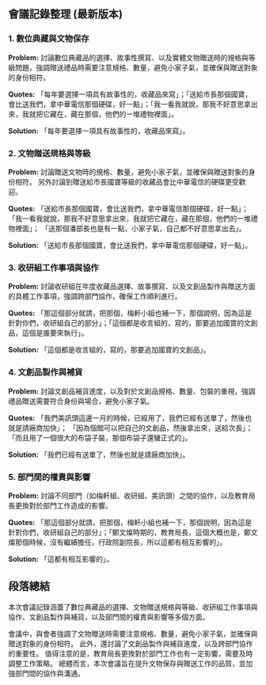 ## 會議記錄整理 (最新版本)

### 1. 數位典藏與文物保存

**Problem:** 討論數位典藏品的選擇、故事性撰寫、以及實體文物贈送時的規格與等級問題，強調贈送禮品時需要注意規格、數量，避免小家子氣，並確保與贈送對象的身份相符。

**Quotes:** 「每年要選擇一項具有故事性的，收藏品來寫」；「送給市長那個國寶，會比送我們，拿中華電信那個硬碟，好一點」；「我一看我就說，那我不好意思拿出來，我就把它藏在，藏在那個，他們的一堆禮物裡面」。

**Solution:** 「每年要選擇一項具有故事性的，收藏品來寫」。

### 2. 文物贈送規格與等級

**Problem:** 討論贈送文物時的規格、數量，避免小家子氣，並確保與贈送對象的身份相符。 另外討論到贈送給市長國寶等級的收藏品會比中華電信的硬碟更受歡迎。

**Quotes:** 「送給市長那個國寶，會比送我們，拿中華電信那個硬碟，好一點」；「我一看我就說，那我不好意思拿出來，我就把它藏在，藏在那個，他們的一堆禮物裡面」； 「送那個潘部長也是有一點，小家子氣，自己都不好意思拿出去」。

**Solution:** 「送給市長那個國寶，會比送我們，拿中華電信那個硬碟，好一點」。

### 3. 收研組工作事項與協作

**Problem:** 討論收研組在年度收藏品選擇、故事撰寫、以及文創品製作與贈送方面的具體工作事項，強調跨部門協作，確保工作順利進行。

**Quotes:** 「那這個部分就請，把那個，梅軒小組也補一下，那個說明，因為這是針對你們，收研組自己的部分」；「這個都是收言組的，寫的，那要追加國寶的文創品，這個是誰要來執行」。

**Solution:** 「這個都是收言組的，寫的，那要追加國寶的文創品」。

### 4. 文創品製作與補貨

**Problem:** 討論文創品補貨進度，以及對於文創品規格、數量、包裝的重視，強調禮品贈送需要符合身份與場合，避免小家子氣。

**Quotes:** 「我們美訊頭這邊一月的時候，已經用了，我們已經有送單了，然後也就是請廠商加快」； 「因為個館可以把自己的文創品，然後拿出來，送給次長」；「而且用了一個很大的布袋子裝，那個布袋子還蠻正式的」。

**Solution:** 「我們已經有送單了，然後也就是請廠商加快」。

### 5. 部門間的權責與影響

**Problem:** 討論不同部門（如梅軒組、收研組、美訊頭）之間的協作，以及教育局長更換對於部門工作造成的影響。

**Quotes:** 「那這個部分就請，把那個，梅軒小組也補一下，那個說明，因為這是針對你們，收研組自己的部分」；「鄭文燦時期的，教育局長，這個大概也是，鄭文燦那個時候，沒有繼續擔任，行政院副院長，所以這都有相互影響的」。

**Solution:** 「這都有相互影響的」。

## 段落總結

本次會議記錄涵蓋了數位典藏品的選擇、文物贈送規格與等級、收研組工作事項與協作、文創品製作與補貨，以及部門間的權責與影響等多個方面。

會議中，與會者強調了文物贈送時需要注意規格、數量，避免小家子氣，並確保與贈送對象的身份相符。 此外，還討論了文創品製作與補貨進度，以及跨部門協作的重要性。 值得注意的是，教育局長更換對於部門工作也有一定影響，需要及時調整工作策略。 總體而言，本次會議旨在提升文物保存與贈送工作的品質，並加強部門間的協作與溝通。